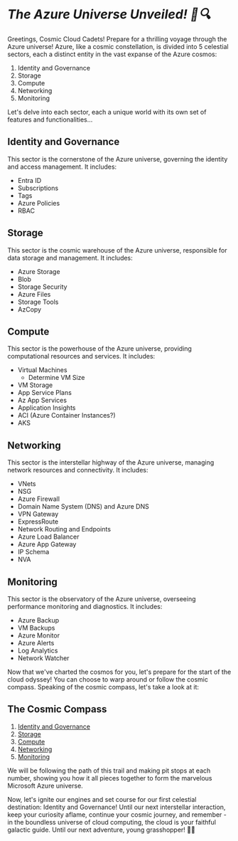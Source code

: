 # _The Azure Universe Unveiled! 🌌🔍_

Greetings, Cosmic Cloud Cadets! Prepare for a thrilling voyage through the Azure universe! Azure, like a cosmic constellation, is divided into 5 celestial sectors, each a distinct entity in the vast expanse of the Azure cosmos:

1. Identity and Governance
2. Storage
3. Compute
4. Networking
5. Monitoring

Let's delve into each sector, each a unique world with its own set of features and functionalities…

## Identity and Governance
This sector is the cornerstone of the Azure universe, governing the identity and access management. It includes:
- Entra ID
- Subscriptions
- Tags
- Azure Policies
- RBAC

## Storage
This sector is the cosmic warehouse of the Azure universe, responsible for data storage and management. It includes:
- Azure Storage
- Blob
- Storage Security
- Azure Files
- Storage Tools
- AzCopy

## Compute
This sector is the powerhouse of the Azure universe, providing computational resources and services. It includes:
- Virtual Machines
  - Determine VM Size
- VM Storage
- App Service Plans
- Az App Services
- Application Insights
- ACI (Azure Container Instances?)
- AKS 

## Networking
This sector is the interstellar highway of the Azure universe, managing network resources and connectivity. It includes:
- VNets
- NSG
- Azure Firewall
- Domain Name System (DNS) and Azure DNS
- VPN Gateway
- ExpressRoute
- Network Routing and Endpoints
- Azure Load Balancer
- Azure App Gateway
- IP Schema
- NVA

## Monitoring
This sector is the observatory of the Azure universe, overseeing performance monitoring and diagnostics. It includes:
- Azure Backup
- VM Backups
- Azure Monitor
- Azure Alerts
- Log Analytics
- Network Watcher

Now that we've charted the cosmos for you, let's prepare for the start of the cloud odyssey! You can choose to warp around or follow the cosmic compass. Speaking of the cosmic compass, let's take a look at it:

## The Cosmic Compass

1. [Identity and Governance](./Azure%20Identity%20and%20Governance)
2. [Storage](./Azure%20Storage)
3. [Compute](./Azure%20Compute)
4. [Networking](./Azure%20Networking)
5. [Monitoring](./Azure%20Monitoring)

We will be following the path of this trail and making pit stops at each number, showing you how it all pieces together to form the marvelous Microsoft Azure universe.

Now, let's ignite our engines and set course for our first celestial destination: Identity and Governance! Until our next interstellar interaction, keep your curiosity aflame, continue your cosmic journey, and remember - in the boundless universe of cloud computing, the cloud is your faithful galactic guide. Until our next adventure, young grasshopper! 🚀✨